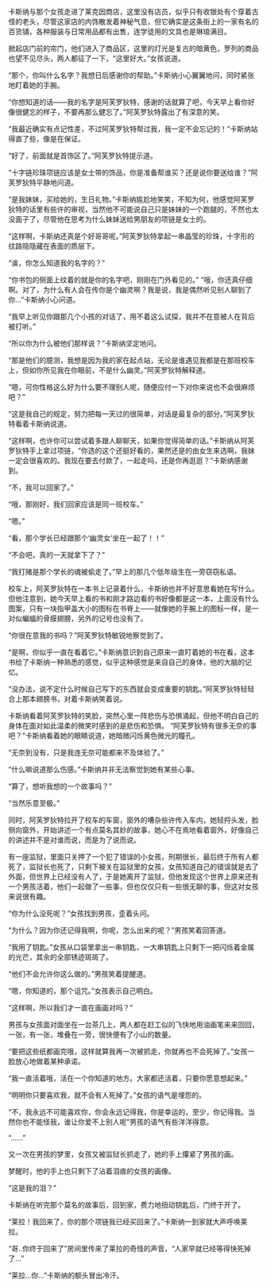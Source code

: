 >>>
卡斯纳与那个女孩走进了莱克因商店，这里没有店员，似乎只有收银处有个穿着古怪的老头，尽管这家店的内饰散发着神秘气息，但它确实是这条街上的一家有名的百货铺，各种服装与日常用品都有出售，连学徒用的文具也是琳琅满目。

掀起店门前的帘门，他们进入了商品区，这里的灯光是复古的暗黄色，罗列的商品也望不见尽头，两人都征了一下，“这里好大。”女孩说道。

“那个，你叫什么名字？我想日后感谢你的帮助。”卡斯纳小心翼翼地问，同时紧张地盯着她的手腕。

“你想知道的话——我的名字是阿芙罗狄特，感谢的话就算了吧，今天早上看你好像很健忘的样子，不要再那么健忘了。”阿芙罗狄特露出了有深意的笑。

“我最近确实有点记性差，不过阿芙罗狄特帮过我，我一定不会忘记的！”卡斯纳站得直了些，像是在保证。

“好了，前面就是首饰区了。”阿芙罗狄特提示道。

“十字链珍珠项链应该是女士带的饰品，你是准备帮谁买？还是说你要送给谁？”阿芙罗狄特平静地问道。

“是我妹妹，买给她的，生日礼物。”卡斯纳尴尬地笑笑，不知为何，他感觉阿芙罗狄特的话里有些许的审视，当然他不可能说自己只是妹妹的一个跑腿的，不然也太没面子了，尽管他在思考为什么妹妹送给男朋友的项链是女士的。

“这样啊，卡斯纳还真是个好哥哥呢。”阿芙罗狄特拿起一串晶莹的珍珠，十字形的纹路隐隐藏在表面的质层下。

“诶，你怎么知道我的名字的？”

“你书包的侧面上纹着的就是你的名字吧，刚刚在门外看见的。”
“哦，你还真仔细啊。对了，为什么有人会在传你是个幽灵啊？我是说，我是偶然听见别人聊到了你...”卡斯纳小心问道。

“我早上听见你跟那几个小孩的对话了，用不着这么试探，我并不在意被人在背后被打听。”

“所以你为什么被他们那样说？”卡斯纳坚定地问。

“那是他们的臆测，我想是因为我的家在起点站，无论是谁遇见我都是在那班校车上，但如你所见我在你眼前，不是什么幽灵。”阿芙罗狄特解释道。

“嗯，可你性格这么好为什么要不理别人呢，随便应付一下对你来说也不会很麻烦吧？”

“这是我自己的规定，努力把每一天过的很简单，对话是最复杂的部分。”阿芙罗狄特看着卡斯纳说道。

“这样啊，也许你可以尝试着多跟人聊聊天，如果你觉得简单的话。”卡斯纳从阿芙罗狄特手上拿过项链，“你选的这个还挺好看的，果然还是的由女生来选啊，我妹一定会很喜欢的。我现在要去付款了，一起走吗，还是你再逛逛？”卡斯纳感谢到。

“不，我可以回家了。”

“哦，那刚好，我们回家应该是同一班校车。”

“嗯。”

>>>
“看，那个学长已经跟那个‘幽灵女’坐在一起了！！”

“不会吧，真的一天就拿下了？”

“我打赌是那个学长的魂被偷走了。”早上的那几个低年级生在一旁窃窃私语。

校车上，阿芙罗狄特在一本书上记录着什么，卡斯纳也并不好意思看她在写什么。但他注意到，她今天早上看的书和刚才路边看的书好像都是这一本，上面没有什么图案，只有一块指甲盖大小的图标在书脊上——就像她的手腕上的图标一样，是一对似蝙蝠的骨膜翅膀，另外的记号也没有了。

“你很在意我的书吗？”阿芙罗狄特敏锐地察觉到了。

“是啊，你似乎一直在看着它。”卡斯纳意识到自己原来一直盯着她的书在看，这本书给了卡斯纳一种熟悉的感觉，似乎这种感觉是来自自己的身体，他的大脑的记忆。

“没办法，说不定什么时候自己写下的东西就会变成重要的钥匙。”阿芙罗狄特轻轻合上那本翅膀书，对着卡斯纳笑着说。

卡斯纳看着阿芙罗狄特的笑脸，突然心里一阵悲伤与恐惧涌起，但他不明白自己的身体在面对如此温柔的微笑时感到的是悲伤和恐惧。
“阿芙罗狄特有很多无奈的事吧？”卡斯纳看着她的眼睛说道，她暗微闪烁黄色微光的瞳孔。


“无奈到没有，只是我连无奈可能都来不及体验了。”

“什么嘛说道那么伤感。”卡斯纳并非无法察觉到她有某些心事。

“算了，想听我想的一个故事吗？”

“当然乐意至极。”

同时，阿芙罗狄特拉开了校车的车窗，窗外的嘈杂些许传入车内，她轻捋头发，脸侧向窗外，开始讲述一个有点莫名其妙的故事，她心不在焉地看着窗外，好像自己的讲述并不是对谁而说，而是为了说而说。

>>>

有一座监狱，里面只关押了一个犯了错误的小女孩，刑期很长，最后终于所有人都死了，监狱长也死了，只剩下被关在监狱里的女孩，女孩知道自己的错误就是去了外面，但世界上已经没有人了，于是她离开了监狱，但他发现这个世界上原来还有一个男孩活着，他们一起做了一些事，但也仅仅只有一些很无聊的事，但这对女孩来说很有趣。

“你为什么没死呢？”女孩找到男孩，歪着头问。

“为什么？因为你还记得我啊，你呢，怎么出来的呢？”男孩笑着回答道。

“我用了钥匙。”女孩从口袋里拿出一串钥匙，一大串钥匙上只剩下一把闪烁着金属的光芒，其余的全部锈迹斑斑了。

“他们不会允许你这么做的。”男孩笑着提醒道。

“嗯，你知道的，那个诅咒。”女孩表示自己明白。

“这样啊，所以我们才一直在画画对吗？”

男孩与女孩面对面坐在一台茶几上，两人都在赶工似的飞快地用油画笔来来回回，一张，有一张，堆叠在一旁，很快便有了小山的数量。

“要把这些纸都画完哦，这样就算我再一次被抓走，你就再也不会死掉了。”女孩一脸放心地做着某种承诺。

“我一直活着哦，活在一个你知道的地方。大家都还活着，只要你愿意想起来。”

“明明你只要喜欢我，就不会有人死掉了。”女孩的语气是埋怨的。

“不，我永远不可能喜欢你，你会永远记得我，你是幸运的，至少，你记得我。当然你也不能怪我，谁让你爱不上别人呢”男孩的语气有些洋洋得意。

“......”

又一次在男孩的梦里，女孩又被监狱长抓走了，她的手上攥紧了男孩的画。

梦醒时，他的手上也只剩下了沾着泪痕的女孩的画像。

“这是我的泪？”

>>>>
卡斯纳在听完那个莫名的故事后，回到家，费力地扭动钥匙后，门终于开了。

“莱拉！我回来了，你的那个项链我已经买回来了。”卡斯纳一到家就大声呼唤莱拉。

“哥..你终于回来了”房间里传来了莱拉的奇怪的声音，“人家早就已经等得快死掉了...”

“莱拉...你...”卡斯纳的额头冒出冷汗。